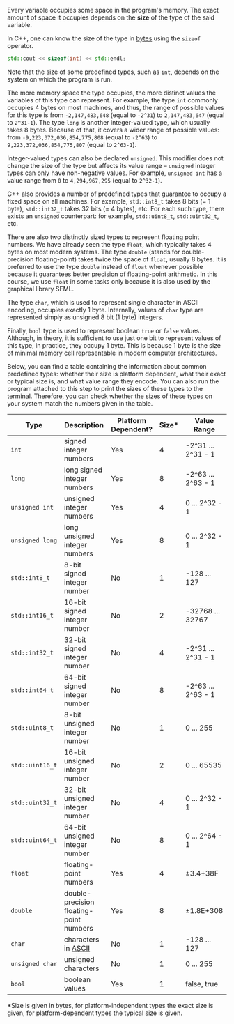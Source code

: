 Every variable occupies some space in the program's memory. 
The exact amount of space it occupies depends on the 
**size** of the type of the said variable. 

In C++, one can know the size of the type in 
[bytes](https://en.wikipedia.org/wiki/Byte) 
using the `sizeof` operator.

```c++
std::cout << sizeof(int) << std::endl;
```

Note that the size of some predefined types, such as `int`, depends 
on the system on which the program is run.

The more memory space the type occupies, 
the more distinct values the variables of this type can represent.
For example, the type `int` commonly occupies 4 bytes on
most machines, and thus, the range of possible values for this type 
is from `-2,147,483,648` (equal to `-2^31`) to `2,147,483,647` (equal to `2^31-1`).
The type `long` is another integer-valued type, which usually takes 8 bytes.
Because of that, it covers a wider range of possible values:
from `-9,223,372,036,854,775,808` (equal to `-2^63`) to `9,223,372,036,854,775,807` (equal to `2^63-1`).

Integer-valued types can also be declared `unsigned`.
This modifier does not change the size of the type 
but affects its value range – `unsigned` integer types
can only have non-negative values.
For example, `unsigned int` has a value range 
from `0` to `4,294,967,295` (equal to `2^32-1`).

C++ also provides a number of predefined types that 
guarantee to occupy a fixed space on all machines. 
For example, `std::int8_t` takes 8 bits (= 1 byte),
`std::int32_t` takes 32 bits (= 4 bytes), etc. 
For each such type, there exists an `unsigned` counterpart: 
for example, `std::uint8_t`, `std::uint32_t`, etc.

There are also two distinctly sized types to represent
floating point numbers. We have already seen the type `float`,
which typically takes 4 bytes on most modern systems.
The type `double` (stands for double-precision floating-point)
takes twice the space of `float`, usually 8 bytes. 
It is preferred to use the type `double` instead of `float`
whenever possible because it guarantees better precision 
of floating-point arithmetic.
In this course, we use `float` in some tasks 
only because it is also used by the graphical library SFML.

The type `char`, which is used to represent single character 
in ASCII encoding, occupies exactly 1 byte.
Internally, values of `char` type are represented simply 
as unsigned 8 bit (1 byte) integers.

Finally, `bool` type is used to represent boolean `true` or `false` values.
Although, in theory, it is sufficient to use just one bit to represent 
values of this type, in practice, they occupy 1 byte.
This is because 1 byte is the size of minimal memory cell representable 
in modern computer architectures.

Below, you can find a table containing the information about common predefined types:
whether their size is platform dependent, what their exact or typical size is,
and what value range they encode. 
You can also run the program attached to this step to print 
the sizes of these types to the terminal. 
Therefore, you can check whether the sizes of these types on your system 
match the numbers given in the table.

| Type            | Description                                                | Platform Dependent? | Size* | Value Range        |
|-----------------|------------------------------------------------------------|---------------------|-------|--------------------|
| `int`           | signed integer numbers                                     | Yes                 | 4     | -2^31 ... 2^31 - 1 |
| `long`          | long signed integer numbers                                | Yes                 | 8     | -2^63 ... 2^63 - 1 |
| `unsigned int`  | unsigned integer numbers                                   | Yes                 | 4     | 0 ... 2^32 - 1     |
| `unsigned long` | long unsigned integer numbers                              | Yes                 | 8     | 0 ... 2^32 - 1     |
| `std::int8_t`   | 8-bit signed integer number                                | No                  | 1     | -128 ... 127       |
| `std::int16_t`  | 16-bit signed integer number                               | No                  | 2     | -32768 ... 32767   |
| `std::int32_t`  | 32-bit signed integer number                               | No                  | 4     | -2^31 ... 2^31 - 1 |
| `std::int64_t`  | 64-bit signed integer number                               | No                  | 8     | -2^63 ... 2^63 - 1 |
| `std::uint8_t`  | 8-bit unsigned integer number                              | No                  | 1     | 0 ... 255          |
| `std::uint16_t` | 16-bit unsigned integer number                             | No                  | 2     | 0 ... 65535        |
| `std::uint32_t` | 32-bit unsigned integer number                             | No                  | 4     | 0 ... 2^32 - 1     |
| `std::uint64_t` | 64-bit unsigned integer number                             | No                  | 8     | 0 ... 2^64 - 1     |
| `float`         | floating-point numbers                                     | Yes                 | 4     | ±3.4+38F           |
| `double`        | double-precision floating-point numbers                    | Yes                 | 8     | ±1.8E+308          |
| `char`          | characters in [ASCII](https://en.wikipedia.org/wiki/ASCII) | No                  | 1     | -128 ... 127       |
| `unsigned char` | unsigned characters                                        | No                  | 1     | 0 ... 255          |
| `bool`          | boolean values                                             | Yes                 | 1     | false, true        |


*Size is given in bytes, for platform-independent types the exact size is given, 
for platform-dependent types the typical size is given. 






